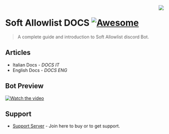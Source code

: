 <img src="icon.png" align="right" />

# Soft Allowlist DOCS [![Awesome](https://camo.githubusercontent.com/3d9beaf849d692cea2ba130f1dbd4a637b4de36eae39da8a484163649b3c0ec5/687474703a2f2f696e63682d63692e6f72672f6769746875622f6477796c2f686170692d617574682d6a7774322e7376673f6272616e63683d6d6173746572)](https://discord.gg/VSD7M5t)
> A complete guide and introduction to Soft Allowlist discord Bot.


## Articles

- Italian Docs - *DOCS IT*
- English Docs - *DOCS ENG*

## Bot Preview
[![Watch the video](https://imgur.com/a/3lb6xsa)](https://www.youtube.com/watch?v=cljOrVQFW0w)

## Support

- [Support Server](https://discord.gg/VSD7M5t) - Join here to buy or to get support.


